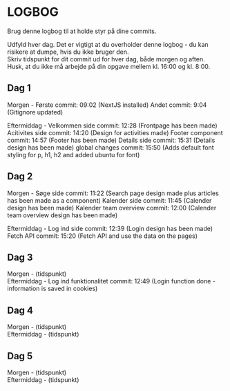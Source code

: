 # LOGBOG

Brug denne logbog til at holde styr på dine commits.

Udfyld hver dag. Det er vigtigt at du overholder denne logbog - du kan risikere at dumpe, hvis du ikke bruger den.  
Skriv tidspunkt for dit commit ud for hver dag, både morgen og aften.  
Husk, at du ikke må arbejde på din opgave mellem kl. 16:00 og kl. 8:00.

## Dag 1

Morgen -
Første commit: 09:02 (NextJS installed)
Andet commit: 9:04 (Gitignore updated)

Eftermiddag -
Velkommen side commit: 12:28 (Frontpage has been made)
Acitivites side commit: 14:20 (Design for activities made)
Footer component commit: 14:57 (Footer has been made)
Details side commit: 15:31 (Details design has been made)
global changes commit: 15:50 (Adds default font styling for p, h1, h2 and added ubuntu for font)

## Dag 2

Morgen -
Søge side commit: 11:22 (Search page design made plus articles has been made as a component)
Kalender side commit: 11:45 (Calender design has been made)
Kalender team overview commit: 12:00 (Calender team overview design has been made)

Eftermiddag -
Log ind side commit: 12:39 (Login design has been made)
Fetch API commit: 15:20 (Fetch API and use the data on the pages)

## Dag 3

Morgen - (tidspunkt)  
Eftermiddag -
Log ind funktionalitet commit: 12:49 (Login function done - information is saved in cookies)

## Dag 4

Morgen - (tidspunkt)  
Eftermiddag - (tidspunkt)

## Dag 5

Morgen - (tidspunkt)  
Eftermiddag - (tidspunkt)
